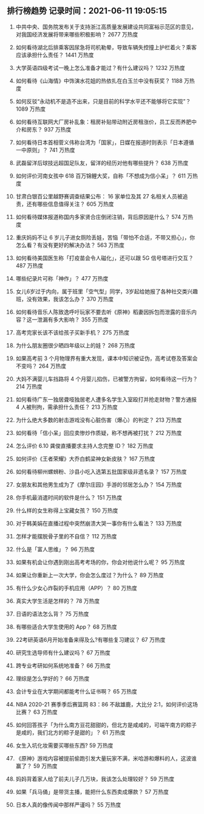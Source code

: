 
## 排行榜趋势 记录时间：2021-06-11 19:05:15
  
  1. 中共中央、国务院发布关于支持浙江高质量发展建设共同富裕示范区的意见，对我国经济发展将带来哪些积极影响？ 2677 万热度
    
  2. 如何看待湖北后排乘客因尿急将司机勒晕，导致车辆失控撞上护栏着火？乘客应该承担什么责任？ 1441 万热度
    
  3. 大学英语四级考试一晚上怎么准备才能过？有什么建议吗？ 1232 万热度
    
  4. 如何看待《山海情》中饰演水花姐的热依扎在白玉兰中没有获奖？ 1188 万热度
    
  5. 如何反驳“永动机不是造不出来，只是目前的科学水平还不能够将它实现”？ 1089 万热度
    
  6. 如何看待互联网大厂房补乱象：租房补贴带动附近房租涨价，员工反而养肥中介和房东？ 937 万热度
    
  7. 如何看待日本首相菅义伟称台湾为「国家」，日媒在报道时则表示「日本遵循一中原则」？ 741 万热度
    
  8. 武磊留洋后球技远超国足队友，留洋的经历对他有哪些提升？ 638 万热度
    
  9. 如何评价河南女孩中 618 百万锦鲤大奖，自称「不想成为信小呆」？ 611 万热度
    
  10. 甘肃白银百公里越野赛调查结果公布： 16 家单位及其 27 名相关人员被追责，还有哪些信息值得关注？ 605 万热度
    
  11. 如何看待媒体报道称国内多家贤合庄倒闭注销，背后原因是什么？ 574 万热度
    
  12. 重庆妈妈不让 6 岁儿子进女厕险丢娃，苦恼「带怕不合适，不带又担心」，你怎么看？有没有更好的解决办法？ 563 万热度
    
  13. 如何看待美国医生称「打疫苗会令人磁化」，还可以跟 5G 信号塔进行交互？ 487 万热度
    
  14. 哪些纪录片可称「神作」？ 477 万热度
    
  15. 女儿6岁过于内向，属于班里「空气型」同学，3岁起给她报了各种社交类兴趣班，没有效果，我该怎么办？ 370 万热度
    
  16. 如何看待音乐人陈致逸呼吁玩家不要去听《原神》稻妻因拆包而泄露的音乐内容？这一泄漏有多大影响？ 355 万热度
    
  17. 高考完家长该不该给孩子买新手机？ 275 万热度
    
  18. 为什么朋友圈很少晒四年级以上的娃？ 268 万热度
    
  19. 如果高考前 3 个月物理界有重大发现，课本中知识被证伪，高考试卷及答案会不变吗？ 264 万热度
    
  20. 大妈不满婴儿车挡路将 4 个月婴儿掐伤，已被警方拘留，如何看待这一行为？ 214 万热度
    
  21. 如何看待广东一独居聋哑独居老人遭多名学生入室殴打并抢走财物？警方通报 4 人被刑拘，需承担什么责任？ 213 万热度
    
  22. 为什么绝大多数的射击游戏没有心脏伤害（爆心）的判定？ 213 万热度
    
  23. 如何看待「信小呆」回应卖惨炒作质疑，称不想再被打扰？ 212 万热度
    
  24. 怎么评价 6.10 龚俊直播要求主持人念完整 ID？ 182 万热度
    
  25. 如何评价《王者荣耀》大乔白鹤梁神女新皮肤？ 167 万热度
    
  26. 如何看待柳州螺蛳粉、沙县小吃入选第五批国家级非遗名录？ 157 万热度
    
  27. 女朋友和其他男生成为了《摩尔庄园》手游的邻居怎么办？ 154 万热度
    
  28. 你手机最消遣时间的软件是什么？ 151 万热度
    
  29. 什么样的女生称得上宝藏女孩？ 150 万热度
    
  30. 对于韩美娟在直播过程中突然崩溃大哭一事你有什么看法？ 133 万热度
    
  31. 怎样才能摆脱骨子里的不自信？ 112 万热度
    
  32. 什么是「富人思维」？ 96 万热度
    
  33. 如果有机会让你遇到刚出高考考场的你，你会对他说什么呢？ 95 万热度
    
  34. 如果让你重新上一次大学，你会怎么度过？为什么？ 89 万热度
    
  35. 有什么少女心炸裂的手机应用（APP）？ 80 万热度
    
  36. 真实大学生活是怎样的？ 78 万热度
    
  37. 日语的语法怎么背？ 75 万热度
    
  38. 有哪些适合大学生使用的 App？ 68 万热度
    
  39. 22考研英语6月开始准备来得及么?有哪些复习建议？ 67 万热度
    
  40. 研究生选导师有什么建议吗？ 67 万热度
    
  41. 跨专业考研如何系统地准备？ 66 万热度
    
  42. 理综是怎么学好的？ 66 万热度
    
  43. 会计专业在大学期间都能考什么证书啊？ 65 万热度
    
  44. NBA 2020-21 赛季季后赛篮网 83：86 不敌雄鹿，大比分 2:1，如何评价这场比赛？ 63 万热度
    
  45. 如何回答孩子「为什么南方豆花甜甜的，但北方是咸咸的，可端午南方的粽子是咸的，我们北方的粽子是甜的」？ 61 万热度
    
  46. 女生入坑化妆需要买哪些东西? 59 万热度
    
  47. 《原神》游戏内容被提前偷跑引发大量玩家不满，米哈游和爆料的人，这波谁赢了？ 59 万热度
    
  48. 妈妈背着家人给了前夫儿子几万块，我该怎么处理较好？ 59 万热度
    
  49. 如果「兵马俑」是带货主播，能把什么东西卖成爆款？ 57 万热度
    
  50. 日本人真的像传闻中那样严谨吗？ 55 万热度
    